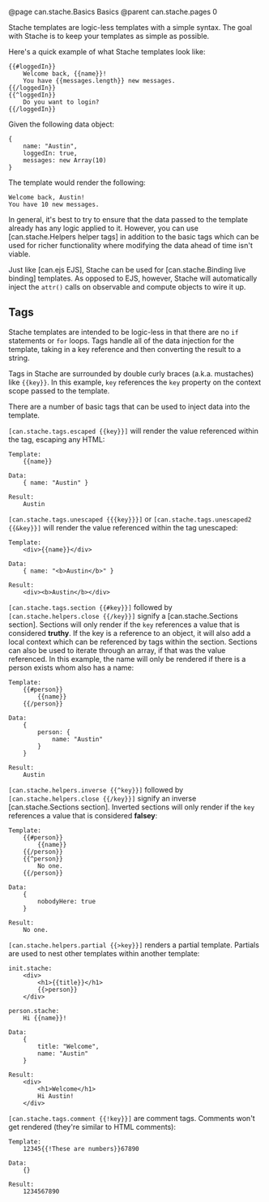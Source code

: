 @page can.stache.Basics Basics
@parent can.stache.pages 0

Stache templates are logic-less templates with a simple syntax. The goal
with Stache is to keep your templates as simple as possible.

Here's a quick example of what Stache templates look like:

	{{#loggedIn}}
		Welcome back, {{name}}!
		You have {{messages.length}} new messages.
	{{/loggedIn}}
	{{^loggedIn}}
		Do you want to login?
	{{/loggedIn}}

Given the following data object:

	{
		name: "Austin",
		loggedIn: true,
		messages: new Array(10)
	}

The template would render the following:

	Welcome back, Austin!
	You have 10 new messages.

In general, it's best to try to ensure that the data passed to the template
already has any logic applied to it. However, you can use
[can.stache.Helpers helper tags] in addition to the basic tags which can be used for richer
functionality where modifying the data ahead of time isn't viable.

Just like [can.ejs EJS], Stache can be used for [can.stache.Binding live binding] templates. As opposed to
EJS, however, Stache will automatically inject the `attr()` calls on
observable and compute objects to wire it up.

## Tags

Stache templates are intended to be logic-less in that there are no `if`
statements or `for` loops. Tags handle all of the data injection for the template, 
taking in a key reference and then converting the result to a string.

Tags in Stache are surrounded by double curly braces (a.k.a. mustaches) like
`{{key}}`. In this example, `key` references the `key` property on the context
scope passed to the template.

There are a number of basic tags that can be used to inject data into the template.

`[can.stache.tags.escaped {{key}}]` will render the value referenced within the tag, 
escaping any HTML:

	Template:
		{{name}}

	Data:
		{ name: "Austin" }

	Result:
		Austin

`[can.stache.tags.unescaped {{{key}}}]` or `[can.stache.tags.unescaped2 {{&key}}]` will render the value referenced within the tag unescaped:

	Template:
		<div>{{name}}</div>

	Data:
		{ name: "<b>Austin</b>" }

	Result:
		<div><b>Austin</b></div>

`[can.stache.tags.section {{#key}}]` followed by `[can.stache.helpers.close {{/key}}]` signify a [can.stache.Sections section]. Sections will only render if the `key` references a value that is considered **truthy**. If the key 
is a reference to an object, it will also add a local context which can be referenced by 
tags within the section. Sections can also be used to iterate through an array, if that was 
the value referenced. In this example, the name will only be rendered if there is a 
person exists whom also has a name:

	Template:
		{{#person}}
			{{name}}
		{{/person}}

	Data:
		{
			person: {
				name: "Austin"
			}
		}

	Result:
		Austin

`[can.stache.helpers.inverse {{^key}}]` followed by `[can.stache.helpers.close {{/key}}]` signify an inverse [can.stache.Sections section]. Inverted sections will only render if the `key` references a value that is considered **falsey**:

	Template:
		{{#person}}
			{{name}}
		{{/person}}
		{{^person}}
			No one.
		{{/person}}

	Data:
		{
			nobodyHere: true
		}

	Result:
		No one.

`[can.stache.helpers.partial {{>key}}]` renders a partial template. Partials are used to nest other templates within another template:

	init.stache:
		<div>
			<h1>{{title}}</h1>
			{{>person}}
		</div>

	person.stache:
		Hi {{name}}!

	Data:
		{
			title: "Welcome",
			name: "Austin"
		}

	Result:
		<div>
			<h1>Welcome</h1>
			Hi Austin!
		</div>

`[can.stache.tags.comment {{!key}}]` are comment tags. Comments won't get rendered (they're similar to HTML comments):

	Template:
		12345{{!These are numbers}}67890

	Data:
		{}

	Result:
		1234567890
